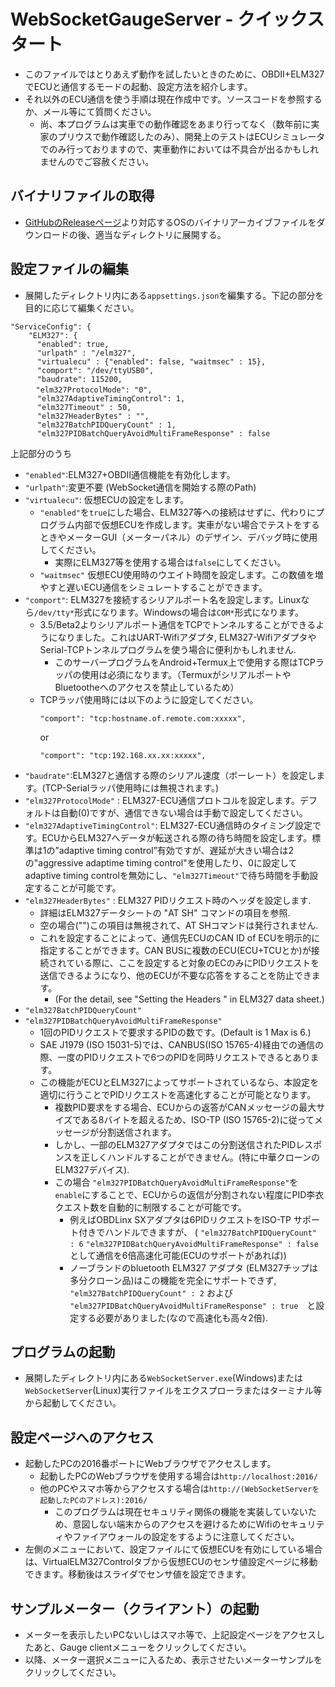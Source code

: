 # WebSocketGaugeServer - クイックスタート
* このファイルではとりあえず動作を試したいときのために、OBDII+ELM327でECUと通信するモードの起動、設定方法を紹介します。
* それ以外のECU通信を使う手順は現在作成中です。ソースコードを参照するか、メール等にて質問ください。
    * 尚、本プログラムは実車での動作確認をあまり行ってなく（数年前に実家のプリウスで動作確認したのみ）、開発上のテストはECUシミュレータでのみ行っておりますので、実車動作においては不具合が出るかもしれませんのでご容赦ください。

## バイナリファイルの取得
* [GitHubのReleaseページ](https://github.com/sugiuraii/WebSocketGaugeServer/releases/)より対応するOSのバイナリアーカイブファイルをダウンロードの後、適当なディレクトリに展開する。

## 設定ファイルの編集
* 展開したディレクトリ内にある`appsettings.json`を編集する。下記の部分を目的に応じて編集ください。
```jsonc
"ServiceConfig": {
    "ELM327": {
      "enabled": true,
      "urlpath" : "/elm327",
      "virtualecu" : {"enabled": false, "waitmsec" : 15},
      "comport": "/dev/ttyUSB0",
      "baudrate": 115200,
　    "elm327ProtocolMode": "0",
      "elm327AdaptiveTimingControl": 1,
      "elm327Timeout" : 50,
      "elm327HeaderBytes" : "",
      "elm327BatchPIDQueryCount" : 1,
      "elm327PIDBatchQueryAvoidMultiFrameResponse" : false
```
上記部分のうち
* `"enabled"`:ELM327+OBDII通信機能を有効化します。
* `"urlpath"`:変更不要 (WebSocket通信を開始する際のPath)
* `"virtualecu"`: 仮想ECUの設定をします。
    * `"enabled"`を`true`にした場合、ELM327等への接続はせずに、代わりにプログラム内部で仮想ECUを作成します。実車がない場合でテストをするときやメーターGUI（メーターパネル）のデザイン、デバッグ時に使用してください。
        * 実際にELM327等を使用する場合は`false`にしてください。
    * `"waitmsec"`  仮想ECU使用時のウエイト時間を設定します。この数値を増やすと遅いECU通信をシミュレートすることができます。    
* `"comport"`: ELM327を接続するシリアルポート名を設定します。Linuxなら`/dev/tty*`形式になります。Windowsの場合は`COM*`形式になります。
    * 3.5/Beta2よりシリアルポート通信をTCPでトンネルすることができるようになりました。これはUART-Wifiアダプタ, ELM327-WifiアダプタやSerial-TCPトンネルプログラムを使う場合に便利かもしれません.
        * このサーバープログラムをAndroid+Termux上で使用する際はTCPラッパの使用は必須になります。（TermuxがシリアルポートやBluetootheへのアクセスを禁止しているため）
    * TCPラッパ使用時には以下のように設定してください。
        ```jsonc
        "comport": "tcp:hostname.of.remote.com:xxxxx",
        ``` 
        or
        ```jsonc
        "comport": "tcp:192.168.xx.xx:xxxxx",
        ```
* `"baudrate"`:ELM327と通信する際のシリアル速度（ボーレート）を設定します。(TCP-Serialラッパ使用時には無視されます。)
* `"elm327ProtocolMode"` : ELM327-ECU通信プロトコルを設定します。デフォルトは自動(0)ですが、通信できない場合は手動で設定してください。
* `"elm327AdaptiveTimingControl"`: ELM327-ECU通信時のタイミング設定です。ECUからELM327へデータが転送される際の待ち時間を設定します。標準は1の”adaptive timing control”有効ですが、遅延が大きい場合は2の"aggressive adaptime timing control"を使用したり、0に設定してadaptive timing controlを無効にし、`"elm327Timeout"`で待ち時間を手動設定することが可能です。
* `"elm327HeaderBytes"` : ELM327 PIDリクエスト時のヘッダを設定します.
    * 詳細はELM327データシートの "AT SH" コマンドの項目を参照.
    * 空の場合("")この項目は無視されて、AT SHコマンドは発行されません.
    * これを設定することによって、通信先ECUのCAN ID of ECUを明示的に指定することができます。CAN BUSに複数のECU(ECU+TCUとか)が接続されている際に、ここを設定すると対象のECのみにPIDリクエストを送信できるようになり、他のECUが不要な応答をすることを防止できます。
       * (For the detail, see "Setting the Headers " in ELM327 data sheet.) 
* `"elm327BatchPIDQueryCount"`
* `"elm327PIDBatchQueryAvoidMultiFrameResponse"`
    * 1回のPIDリクエストで要求するPIDの数です。(Default is 1 Max is 6.)
    * SAE J1979 (ISO 15031-5)では、CANBUS(ISO 15765-4)経由での通信の際、一度のPIDリクエストで6つのPIDを同時リクエストできるとあります。 
    * この機能がECUとELM327によってサポートされているなら、本設定を適切に行うことでPIDリクエストを高速化することが可能となります。
        * 複数PID要求をする場合、ECUからの返答がCANメッセージの最大サイズである8バイトを超えるため、ISO-TP (ISO 15765-2)に従ってメッセージが分割送信されます。
        *  しかし、一部のELM327アダプタではこの分割送信されたPIDレスポンスを正しくハンドルすることができません。(特に中華クローンのELM327デバイス).
        * この場合 `"elm327PIDBatchQueryAvoidMultiFrameResponse"`を `enable`にすることで、ECUからの返信が分割されない程度にPID李衣クエスト数を自動的に制限することが可能です。
            * 例えばOBDLinx SXアダプタは6PIDリクエストをISO-TP サポート付きでハンドルできますが、 ( `"elm327BatchPIDQueryCount" : 6` `"elm327PIDBatchQueryAvoidMultiFrameResponse" : false` として通信を6倍高速化可能(ECUのサポートがあれば))
            * ノーブランドのbluetooth ELM327 アダプタ (ELM327チップは多分クローン品)はこの機能を完全にサポートできず, `"elm327BatchPIDQueryCount" : 2` および `"elm327PIDBatchQueryAvoidMultiFrameResponse" : true`　と設定する必要がありました(なので高速化も高々2倍).

## プログラムの起動
* 展開したディレクトリ内にある`WebSocketServer.exe`(Windows)または`WebSocketServer`(Linux)実行ファイルをエクスプローラまたはターミナル等から起動してください。

## 設定ページへのアクセス
* 起動したPCの2016番ポートにWebブラウザでアクセスします。
    * 起動したPCのWebブラウザを使用する場合は`http://localhost:2016/`
    * 他のPCやスマホ等からアクセスする場合は`http://(WebSocketServerを起動したPCのアドレス):2016/`
        * このプログラムは現在セキュリティ関係の機能を実装していないため、意図しない端末からのアクセスを避けるためにWifiのセキュリティやファイアウォールの設定をするように注意してください。
* 左側のメニューにおいて、設定ファイルにて仮想ECUを有効にしている場合は、VirtualELM327Controlタブから仮想ECUのセンサ値設定ページに移動できます。移動後はスライダでセンサ値を設定できます。

## サンプルメーター（クライアント）の起動
* メーターを表示したいPCないしはスマホ等で、上記設定ページをアクセスしたあと、Gauge clientメニューをクリックしてください。
* 以降、メーター選択メニューに入るため、表示させたいメーターサンプルをクリックしてください。
